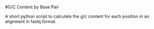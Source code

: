 #G/C Content by Base Pair

A short python script to calculate the g/c content for each position in an alignment in fastq format.
